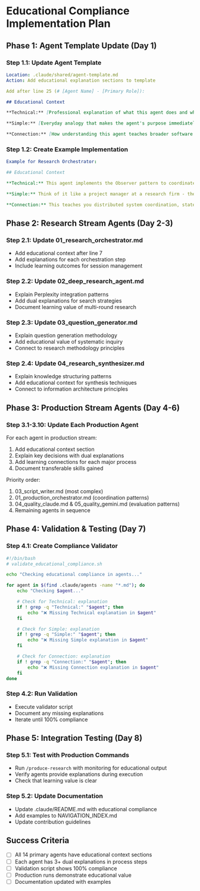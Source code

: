 # Educational Compliance Implementation Plan

## Phase 1: Agent Template Update (Day 1)

### Step 1.1: Update Agent Template
```yaml
Location: .claude/shared/agent-template.md
Action: Add educational explanation sections to template

Add after line 25 (# [Agent Name] - [Primary Role]):
```

```markdown
## Educational Context

**Technical:** [Professional explanation of what this agent does and why it matters in the system architecture]

**Simple:** [Everyday analogy that makes the agent's purpose immediately understandable]

**Connection:** [How understanding this agent teaches broader software engineering principles]
```

### Step 1.2: Create Example Implementation
```yaml
Example for Research Orchestrator:

## Educational Context

**Technical:** This agent implements the Observer pattern to coordinate multiple specialized research agents, managing state transitions and data flow between asynchronous operations while maintaining transactional integrity.

**Simple:** Think of it like a project manager at a research firm - they don't do the research themselves, but they assign tasks to specialists, track progress, and ensure all pieces come together into a complete report.

**Connection:** This teaches you distributed system coordination, state management, and the importance of separation of concerns in complex workflows.
```

## Phase 2: Research Stream Agents (Day 2-3)

### Step 2.1: Update 01_research_orchestrator.md
- Add educational context after line 7
- Add explanations for each orchestration step
- Include learning outcomes for session management

### Step 2.2: Update 02_deep_research_agent.md
- Explain Perplexity integration patterns
- Add dual explanations for search strategies
- Document learning value of multi-round research

### Step 2.3: Update 03_question_generator.md
- Explain question generation methodology
- Add educational value of systematic inquiry
- Connect to research methodology principles

### Step 2.4: Update 04_research_synthesizer.md
- Explain knowledge structuring patterns
- Add educational context for synthesis techniques
- Connect to information architecture principles

## Phase 3: Production Stream Agents (Day 4-6)

### Step 3.1-3.10: Update Each Production Agent
For each agent in production stream:
1. Add educational context section
2. Explain key decisions with dual explanations
3. Add learning connections for each major process
4. Document transferable skills gained

Priority order:
1. 03_script_writer.md (most complex)
2. 01_production_orchestrator.md (coordination patterns)
3. 04_quality_claude.md & 05_quality_gemini.md (evaluation patterns)
4. Remaining agents in sequence

## Phase 4: Validation & Testing (Day 7)

### Step 4.1: Create Compliance Validator
```bash
#!/bin/bash
# validate_educational_compliance.sh

echo "Checking educational compliance in agents..."

for agent in $(find .claude/agents -name "*.md"); do
    echo "Checking $agent..."

    # Check for Technical: explanation
    if ! grep -q "Technical:" "$agent"; then
        echo "❌ Missing Technical explanation in $agent"
    fi

    # Check for Simple: explanation
    if ! grep -q "Simple:" "$agent"; then
        echo "❌ Missing Simple explanation in $agent"
    fi

    # Check for Connection: explanation
    if ! grep -q "Connection:" "$agent"; then
        echo "❌ Missing Connection explanation in $agent"
    fi
done
```

### Step 4.2: Run Validation
- Execute validator script
- Document any missing explanations
- Iterate until 100% compliance

## Phase 5: Integration Testing (Day 8)

### Step 5.1: Test with Production Commands
- Run `/produce-research` with monitoring for educational output
- Verify agents provide explanations during execution
- Check that learning value is clear

### Step 5.2: Update Documentation
- Update .claude/README.md with educational compliance
- Add examples to NAVIGATION_INDEX.md
- Update contribution guidelines

## Success Criteria
- [ ] All 14 primary agents have educational context sections
- [ ] Each agent has 3+ dual explanations in process steps
- [ ] Validation script shows 100% compliance
- [ ] Production runs demonstrate educational value
- [ ] Documentation updated with examples
